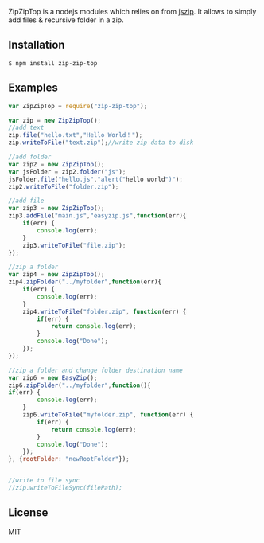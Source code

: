 ZipZipTop is a nodejs modules which relies on from [jszip](http://stuk.github.io/jszip/). It allows to simply add files & recursive folder in a zip.

## Installation
    $ npm install zip-zip-top

## Examples
```js
var ZipZipTop = require("zip-zip-top");

var zip = new ZipZipTop();
//add text
zip.file("hello.txt","Hello World！");
zip.writeToFile("text.zip");//write zip data to disk

//add folder
var zip2 = new ZipZipTop();
var jsFolder = zip2.folder("js");
jsFolder.file("hello.js","alert("hello world")");
zip2.writeToFile("folder.zip");

//add file
var zip3 = new ZipZipTop();
zip3.addFile("main.js","easyzip.js",function(err){
	if(err) {
		console.log(err);
	}
	zip3.writeToFile("file.zip");
});

//zip a folder
var zip4 = new ZipZipTop();
zip4.zipFolder("../myfolder",function(err){
	if(err) {
		console.log(err);
	}
	zip4.writeToFile("folder.zip", function(err) {
		if(err) {
			return console.log(err);
		}
		console.log("Done");
	});
});

//zip a folder and change folder destination name
var zip6 = new EasyZip();
zip6.zipFolder("../myfolder",function(){
if(err) {
		console.log(err);
	}
	zip6.writeToFile("myfolder.zip", function(err) {
		if(err) {
			return console.log(err);
		}
		console.log("Done");
	});
}, {rootFolder: "newRootFolder"});


//write to file sync
//zip.writeToFileSync(filePath);
```
## License
MIT
